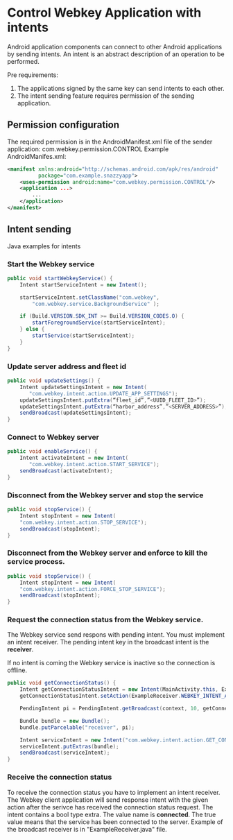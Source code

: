 # Control Webkey Application with intents
Android application components can connect to other Android applications by sending intents. An intent is an abstract description of an operation to be performed.

Pre requirements:
1. The applications signed by the same key can send intents to each other.
2. The intent sending feature requires permission of the sending application.

## Permission configuration
The required permission is in the AndroidManifest.xml file of the sender application: com.webkey.permission.CONTROL
Example AndroidManifes.xml:
```xml
<manifest xmlns:android="http://schemas.android.com/apk/res/android"
          package="com.example.snazzyapp">
    <uses-permission android:name="com.webkey.permission.CONTROL"/>
    <application ...>
        ...
    </application>
</manifest>
```
## Intent sending
Java examples for intents
### Start the Webkey service
```java
public void startWebkeyService() {
    Intent startServiceIntent = new Intent();

    startServiceIntent.setClassName("com.webkey",
        "com.webkey.service.BackgroundService" );

    if (Build.VERSION.SDK_INT >= Build.VERSION_CODES.O) {
        startForegroundService(startServiceIntent);
    } else {
        startService(startServiceIntent);
    }
}
```

### Update server address and fleet id
```java
public void updateSettings() {
    Intent updateSettingsIntent = new Intent(
       "com.webkey.intent.action.UPDATE_APP_SETTINGS");
    updateSettingsIntent.putExtra(“fleet_id”,”<UUID_FLEET_ID>”);
    updateSettingsIntent.putExtra(“harbor_address”,”<SERVER_ADDRESS>”);
    sendBroadcast(updateSettingsIntent);
}
```

### Connect to Webkey server
```java
public void enableService() {
    Intent activateIntent = new Intent(
       "com.webkey.intent.action.START_SERVICE");
    sendBroadcast(activateIntent);
}
```

### Disconnect from the Webkey server and stop the service
```java
public void stopService() {
    Intent stopIntent = new Intent(
	"com.webkey.intent.action.STOP_SERVICE");
    sendBroadcast(stopIntent);
}
```

### Disconnect from the Webkey server and enforce to kill the service process.
```java
public void stopService() {
    Intent stopIntent = new Intent(
	"com.webkey.intent.action.FORCE_STOP_SERVICE");
    sendBroadcast(stopIntent);
}
```

### Request the connection status from the Webkey service.
The Webkey service send respons with pending intent. You must implement an intent receiver.
The pending intent key in the broadcast intent is the **receiver**.

If no intent is coming the Webkey service is inactive so the connection is offline.
```java
public void getConnectionStatus() {
    Intent getConnectionStatusIntent = new Intent(MainActivity.this, ExampleReceiver.class);
    getConnectionStatusIntent.setAction(ExampleReceiver.WEBKEY_INTENT_ACTION_CONNECTION_STATUS);

    PendingIntent pi = PendingIntent.getBroadcast(context, 10, getConnectionStatusIntent, 0);

    Bundle bundle = new Bundle();
    bundle.putParcelable("receiver", pi);

    Intent serviceIntent = new Intent("com.webkey.intent.action.GET_CONNECTION_STATUS");
    serviceIntent.putExtras(bundle);
    sendBroadcast(serviceIntent);
}
```

### Receive the connection status
To receive the connection status you have to implement an intent receiver. The Webkey client
application will send response intent with the given action  after the serivce has received the
connection status request. The intent contains a bool type extra. The value name is **connected**.
The true value means that the service has been connected to the server. Example of the broadcast 
receiver is in "ExampleReceiver.java" file.
